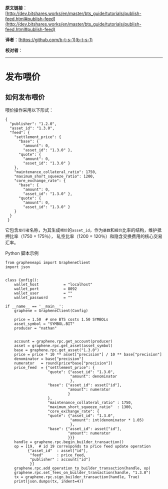   **原文链接**：[http://dev.bitshares.works/en/master/bts_guide/tutorials/publish-feed.html#publish-feed](http://dev.bitshares.works/en/master/bts_guide/tutorials/publish-feed.html#publish-feed)
 
 **译者**：[https://github.com/b-t-s-1](b-t-s-1)
 
 **校对者**： 

***    

发布喂价
==========================

如何发布喂价
----------------------------------------------

喂价操作采用以下形式：

    {
      "publisher": "1.2.0",
      "asset_id": "1.3.0",
      "feed": {
        "settlement_price": {
          "base": {
            "amount": 0,
            "asset_id": "1.3.0" },
          "quote": {
            "amount": 0,
            "asset_id": "1.3.0" }
        },
        "maintenance_collateral_ratio": 1750,
        "maximum_short_squeeze_ratio": 1200,
        "core_exchange_rate": {
          "base": {
            "amount": 0,
            "asset_id": "1.3.0" },
          "quote": {
            "amount": 0,
            "asset_id": "1.3.0" }
        }
      }
     }

它包含`发行者`名称，为其生成`喂价`的`asset_id`，作为`基数`和`报价`比率的结构，维护抵押比率（1750 = 175％）， 轧空比率（1200 = 120％）和隐含交换费用的核心交易汇率。

Python 脚本示例

    from grapheneapi import GrapheneClient
    import json


    class Config():
        wallet_host           = "localhost"
        wallet_port           = 8092
        wallet_user           = ""
        wallet_password       = ""

    if __name__ == '__main__':
        graphene = GrapheneClient(Config)

        price = 1.50  # one BTS costs 1.50 SYMBOLs
        asset_symbol = "SYMBOL.BIT"
        producer = "nathan"


        account = graphene.rpc.get_account(producer)
        asset = graphene.rpc.get_asset(asset_symbol)                                                                       
        base = graphene.rpc.get_asset("1.3.0")                                                                             
        price = price * 10 ** asset["precision"] / 10 ** base["precision"]                                                 
        denominator = base["precision"]                                                                                    
        numerator   = round(price*base["precision"])
        price_feed  = {"settlement_price": {
                       "quote": {"asset_id": "1.3.0",
                                 "amount": denominator
                                 },
                       "base": {"asset_id": asset["id"],
                                "amount": numerator
                                }
                       },
                       "maintenance_collateral_ratio" : 1750,
                       "maximum_short_squeeze_ratio"  : 1300,
                       "core_exchange_rate": {
                       "quote": {"asset_id": "1.3.0",
                                 "amount": int(denominator * 1.05)
                                 },
                       "base": {"asset_id": asset["id"],
                                "amount": numerator
                                }}}
        handle = graphene.rpc.begin_builder_transaction()
        op = [19,  # id 19 corresponds to price feed update operation
              {"asset_id"  : asset["id"],
               "feed"      : price_feed,
               "publisher" : account["id"]
               }]
        graphene.rpc.add_operation_to_builder_transaction(handle, op)
        graphene.rpc.set_fees_on_builder_transaction(handle, "1.3.0")
        tx = graphene.rpc.sign_builder_transaction(handle, True)
        print(json.dumps(tx, indent=4))
